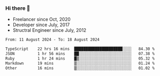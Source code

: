 ### Hi there 👋

- Freelancer since Oct, 2020
- Developer since July, 2017
- Structral Engineer since July, 2012

<!--START_SECTION:waka-->

```txt
From: 11 August 2024 - To: 18 August 2024

TypeScript    22 hrs 16 mins  █████████████████████░░░░   84.30 %
JSON          1 hr 56 mins    ██░░░░░░░░░░░░░░░░░░░░░░░   07.38 %
Ruby          1 hr 24 mins    █▒░░░░░░░░░░░░░░░░░░░░░░░   05.32 %
Markdown      19 mins         ▒░░░░░░░░░░░░░░░░░░░░░░░░   01.24 %
Other         16 mins         ▒░░░░░░░░░░░░░░░░░░░░░░░░   01.02 %
```

<!--END_SECTION:waka-->
